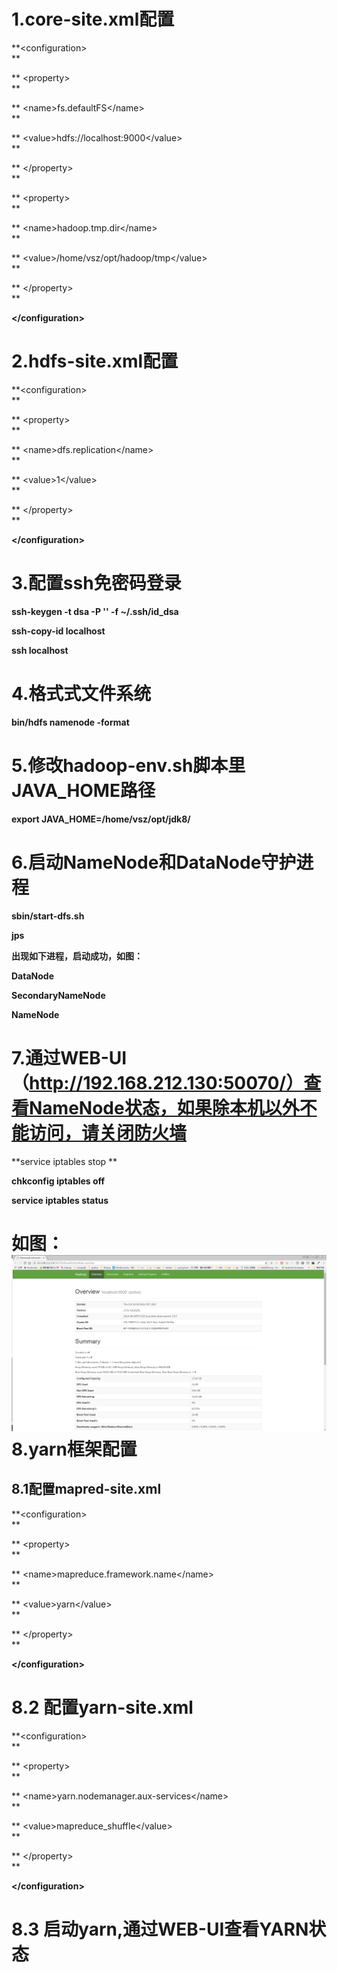 # 1.core-site.xml配置

**&lt;configuration&gt;                                        
**

**  &lt;property&gt;                                        
**

**    &lt;name&gt;fs.defaultFS&lt;/name&gt;                                        
**

**    &lt;value&gt;hdfs://localhost:9000&lt;/value&gt;                                        
**

**  &lt;/property&gt;                                        
**

**  &lt;property&gt;                                        
**

**    &lt;name&gt;hadoop.tmp.dir&lt;/name&gt;                                        
**

**    &lt;value&gt;/home/vsz/opt/hadoop/tmp&lt;/value&gt;                                        
**

**  &lt;/property&gt;                                        
**

**&lt;/configuration&gt;**

# 2.hdfs-site.xml配置

**&lt;configuration&gt;                                    
**

**  &lt;property&gt;                                    
**

**    &lt;name&gt;dfs.replication&lt;/name&gt;                                    
**

**    &lt;value&gt;1&lt;/value&gt;                                    
**

**  &lt;/property&gt;                                    
**

**&lt;/configuration&gt;**

# 3.配置ssh免密码登录

**ssh-keygen -t dsa -P '' -f ~/.ssh/id\_dsa**

**ssh-copy-id localhost**

**ssh localhost**

# 4.格式式文件系统

**bin/hdfs namenode -format**

# 5.修改hadoop-env.sh脚本里JAVA\_HOME路径

**export JAVA\_HOME=/home/vsz/opt/jdk8/**

# 6.启动NameNode和DataNode守护进程

**sbin/start-dfs.sh**

**jps**

**出现如下进程，启动成功，如图：**

**DataNode**

**SecondaryNameNode**

**NameNode**

# 7.通过WEB-UI（http://192.168.212.130:50070/）查看NameNode状态，如果除本机以外不能访问，请关闭防火墙

**service iptables stop **

**chkconfig iptables off**

**service iptables status**

# 如图：![](/assets/50070.png)8.yarn框架配置

## 8.1配置mapred-site.xml

**&lt;configuration&gt;    
**

**    &lt;property&gt;    
**

**        &lt;name&gt;mapreduce.framework.name&lt;/name&gt;    
**

**        &lt;value&gt;yarn&lt;/value&gt;    
**

**    &lt;/property&gt;    
**

**&lt;/configuration&gt;**

# 8.2 配置yarn-site.xml

**&lt;configuration&gt;      
**

**    &lt;property&gt;      
**

**        &lt;name&gt;yarn.nodemanager.aux-services&lt;/name&gt;      
**

**        &lt;value&gt;mapreduce\_shuffle&lt;/value&gt;      
**

**    &lt;/property&gt;      
**

**&lt;/configuration&gt;**

# 8.3 启动yarn,通过WEB-UI查看YARN状态



